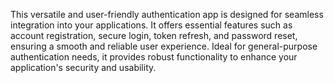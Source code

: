 This versatile and user-friendly authentication app is designed for seamless integration into your applications. It offers essential features such as account registration, secure login, token refresh, and password reset, ensuring a smooth and reliable user experience. Ideal for general-purpose authentication needs, it provides robust functionality to enhance your application's security and usability.
